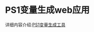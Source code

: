 # PS1变量生成web应用


详细内容介绍:[PS1变量生成工具](https://github.com/zimingwz/macos_command/tree/master/03_terminal_set_color_ps1)